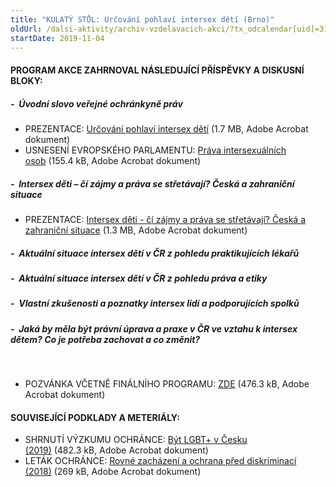 ```yaml
---
title: "KULATÝ STŮL: Určování pohlaví intersex dětí (Brno)"
oldUrl: /dalsi-aktivity/archiv-vzdelavacich-akci/?tx_odcalendar[uid]=313&cHash=ed962091b6323ee406f7e980f0641410
startDate: 2019-11-04
---
```


<h4 class="oranzova align-center">PROGRAM AKCE ZAHRNOVAL NÁSLEDUJÍCÍ PŘÍSPĚVKY A DISKUSNÍ BLOKY:</h4><h5>-  Úvodní slovo veřejné ochránkyně práv</h5><ul><li>PREZENTACE: <a href="https://www.ochrance.cz/uploads-import/projekt_ESF/00_2019_VA/KULATE_STOLY/11_04_Urcovani_pohlavi_intersex_deti_Brno/ARCHIV/Urcovani_pohlavi_intersex_deti_PREZENTACE.pdf" target="_blank">Určování pohlaví intersex dětí</a> (1.7 MB, Adobe Acrobat dokument)</li><li>USNESENÍ EVROPSKÉHO PARLAMENTU: <a href="https://www.ochrance.cz/uploads-import/projekt_ESF/00_2019_VA/KULATE_STOLY/11_04_Urcovani_pohlavi_intersex_deti_Brno/ARCHIV/Prava_intersexualnich_osob_USNESENI_EVROPSKEHO_PARLAMENTU.pdf" target="_blank">Práva intersexuálních osob</a> (155.4 kB, Adobe Acrobat dokument)</li></ul><h5>-  Intersex děti – čí zájmy a práva se střetávají? Česká a zahraniční situace</h5><ul><li>PREZENTACE: <a href="https://www.ochrance.cz/uploads-import/projekt_ESF/00_2019_VA/KULATE_STOLY/11_04_Urcovani_pohlavi_intersex_deti_Brno/ARCHIV/INTERSEX_DETI_CI_ZAJMY_A_PRAVA_SE_STRETAVAJI_ceska_a_zahranicni_situace_PREZENTACE.pdf" target="_blank">Intersex děti - čí zájmy a práva se střetávají? Česká a zahraniční situace</a> (1.3 MB, Adobe Acrobat dokument)</li></ul><h5>-  Aktuální situace intersex dětí v ČR z pohledu praktikujících lékařů</h5><h5>-  Aktuální situace intersex dětí v ČR z pohledu práva a etiky</h5><h5>-  Vlastní zkušenosti a poznatky intersex lidí a podporujících spolků</h5><h5>-  Jaká by měla být právní úprava a praxe v ČR ve vztahu k intersex dětem? Co je potřeba zachovat a co změnit?</h5><p> </p><ul><li>POZVÁNKA VČETNĚ FINÁLNÍHO PROGRAMU: <a href="https://www.ochrance.cz/uploads-import/projekt_ESF/00_2019_VA/KULATE_STOLY/11_04_Urcovani_pohlavi_intersex_deti_Brno/ARCHIV/11_04_Urcovani_pohlavi_intersex_deti_PROGRAM.pdf" target="_blank">ZDE</a> (476.3 kB, Adobe Acrobat dokument)</li></ul><h4 class="oranzova align-center">SOUVISEJÍCÍ PODKLADY A METERIÁLY:</h4>
<p class="oranzova align-center"></p><ul><li><div class="oranzova">SHRNUTÍ VÝZKUMU OCHRÁNCE: <a href="https://www.ochrance.cz/uploads-import/projekt_ESF/00_2019_VA/KULATE_STOLY/11_04_Urcovani_pohlavi_intersex_deti_Brno/ARCHIV/Byt_LGBT__v_Cesku_SHRNUTI_VYZKUMU_VOP_2019.pdf" target="_blank">Být LGBT+ v Česku (2019)</a> (482.3 kB, Adobe Acrobat dokument)</div></li><li><div class="oranzova">LETÁK OCHRÁNCE: <a href="https://www.ochrance.cz/uploads-import/projekt_ESF/00_2019_VA/KULATE_STOLY/11_04_Urcovani_pohlavi_intersex_deti_Brno/ARCHIV/Rovne_zachazeni_a_ochrana_pred_diskriminaci_LETAK_VOP_2018.pdf" target="_blank">Rovné zacházení a ochrana před diskriminací (2018)</a> (269 kB, Adobe Acrobat dokument)</div></li></ul>
